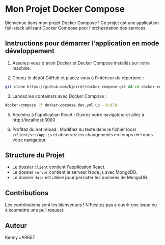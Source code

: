 # Mon Projet Docker Compose

Bienvenue dans mon projet Docker Compose ! Ce projet est une application full-stack utilisant Docker Compose pour l'orchestration des services.

## Instructions pour démarrer l'application en mode développement

1. Assurez-vous d'avoir Docker et Docker Compose installés sur votre machine.

2. Clonez le dépôt GitHub et placez vous à l'intérieur du répertoire :
```bash
git clone https://github.com/kjarret/docker-compose.git && cd docker-compose
```


3. Lancez les containers avec Docker Compose :
```bash
docker-compose -f docker-compose.dev.yml up --build
```


5. Accédez à l'application React :
Ouvrez votre navigateur et allez à http://localhost:3000

6. Profitez du hot reload :
Modifiez du texte dans le fichier local `/client/src/App.js` et observez les changements en temps réel dans votre navigateur.

## Structure du Projet

- Le dossier `client` contient l'application React.
- Le dossier `server` contient le serveur Node.js avec MongoDB.
- Le dossier `data` est utilisé pour persister les données de MongoDB.

## Contributions

Les contributions sont les bienvenues ! N'hésitez pas à ouvrir une issue ou à soumettre une pull request.

## Auteur

Kenny JARRET
